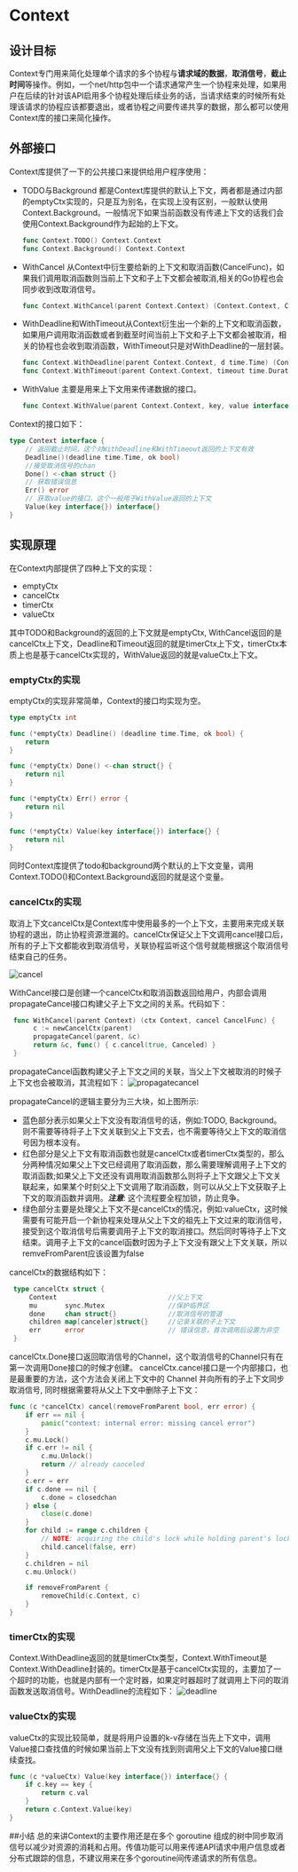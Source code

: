 # Context 
## 设计目标
Context专门用来简化处理单个请求的多个协程与**请求域的数据**，**取消信号**，**截止时间**等操作。例如，一个net/http包中一个请求通常产生一个协程来处理，如果用户在后续的针对该API启用多个协程处理后续业务的话，当请求结束的时候所有处理该请求的协程应该都要退出，或者协程之间要传递共享的数据，那么都可以使用Context库的接口来简化操作。
## 外部接口
Context库提供了一下的公共接口来提供给用户程序使用：
* TODO与Background 都是Context库提供的默认上下文，两者都是通过内部的emptyCtx实现的，只是互为别名，在实现上没有区别，一般默认使用Context.Background。一般情况下如果当前函数没有传递上下文的话我们会使用Context.Background作为起始的上下文。
    ``` go
    func Context.TODO() Context.Context
    func Context.Background() Context.Context
    ```
* WithCancel 从Context中衍生要给新的上下文和取消函数(CancelFunc)，如果我们调用取消函数则当前上下文和子上下文都会被取消,相关的Go协程也会同步收到改取消信号。
    ``` go
    func Context.WithCancel(parent Context.Context) (Context.Context, Context.CancelFunc)
    ```
* WithDeadline和WithTimeout从Context衍生出一个新的上下文和取消函数，如果用户调用取消函数或者到截至时间当前上下文和子上下文都会被取消，相关的协程也会收到取消函数，WithTimeout只是对WithDeadline的一层封装。
    ``` go
    func Context.WithDeadline(parent Context.Context, d time.Time) (Context.Context, Context.CancelFunc)
    func Context.WithTimeout(parent Context.Context, timeout time.Duration) (Context.Context, Context.CancelFunc)
    ```
* WithValue 主要是用来上下文用来传递数据的接口。
    ``` go
    func Context.WithValue(parent Context.Context, key, value interface{}) Context.Context
    ```
Context的接口如下：
``` Go
type Context interface {
    // 返回截止时间，这个对WithDeadline和WithTimeout返回的上下文有效
    Deadline()(deadline time.Time, ok bool)
    //接受取消信号的chan
    Done() <-chan struct {}
    // 获取错误信息
    Err() error
    // 获取value的接口，这个一般用于WithValue返回的上下文
    Value(key interface{}) interface{}
}
```
## 实现原理
在Context内部提供了四种上下文的实现：
* emptyCtx
* cancelCtx
* timerCtx
* valueCtx

其中TODO和Background的返回的上下文就是emptyCtx, WithCancel返回的是cancelCtx上下文，Deadline和Timeout返回的就是timerCtx上下文，timerCtx本质上也是基于cancelCtx实现的，WithValue返回的就是valueCtx上下文。

### emptyCtx的实现
emptyCtx的实现非常简单，Context的接口均实现为空。
``` Go
type emptyCtx int 

func (*emptyCtx) Deadline() (deadline time.Time, ok bool) {
    return
}

func (*emptyCtx) Done() <-chan struct{} {
    return nil 
}

func (*emptyCtx) Err() error {
    return nil 
}

func (*emptyCtx) Value(key interface{}) interface{} {
    return nil 
}
```
同时Context库提供了todo和background两个默认的上下文变量，调用Context.TODO()和Context.Background返回的就是这个变量。

### cancelCtx的实现

取消上下文cancelCtx是Context库中使用最多的一个上下文，主要用来完成关联协程的退出，防止协程资源泄漏的。cancelCtx保证父上下文调用cancel接口后，所有的子上下文都能收到取消信号，关联协程监听这个信号就能根据这个取消信号结束自己的任务。

![cancel](./assets/cancel.drawio.svg)

WithCancel接口是创建一个cancelCtx和取消函数返回给用户，内部会调用propagateCancel接口构建父子上下文之间的关系。代码如下：

```go
 func WithCancel(parent Context) (ctx Context, cancel CancelFunc) {
      c := newCancelCtx(parent)
      propagateCancel(parent, &c)
      return &c, func() { c.cancel(true, Canceled) }
 }
```
propagateCancel函数构建父子上下文之间的关联，当父上下文被取消的时候子上下文也会被取消，其流程如下：
![propagatecancel](./assets/propagatecancel.drawio.svg)

propagateCancel的逻辑主要分为三大块，如上图所示:
* 蓝色部分表示如果父上下文没有取消信号的话，例如:TODO, Background。
则不需要等待将子上下文关联到父上下文去，也不需要等待父上下文的取消信号因为根本没有。
* 红色部分是父上下文有取消函数也就是cancelCtx或者timerCtx类型的，那么分两种情况如果父上下文已经调用了取消函数，那么需要理解调用子上下文的取消函数;如果父上下文还没有调用取消函数那么则将子上下文跟父上下文关联起来，如果某个时刻父上下文调用了取消函数，则可以从父上下文获取子上下文的取消函数并调用。***注意***: 这个流程要全程加锁，防止竞争。
* 绿色部分主要是处理父上下文不是cancelCtx的情况，例如:valueCtx，这时候需要有可能开启一个新协程来处理从父上下文的祖先上下文过来的取消信号，接受到这个取消信号后需要调用子上下文的取消接口。然后同时等待子上下文结束。调用子上下文的cancel函数时因为子上下文没有跟父上下文关联，所以remveFromParent应该设置为false

cancelCtx的数据结构如下：
``` Go
 type cancelCtx struct {
     Context                            //父上下文
     mu       sync.Mutex                //保护临界区
     done     chan struct{}             //取消信号的管道
     children map[canceler]struct{}     //记录关联的子上下文
     err      error                     // 错误信息，首次调用后设置为非空
 }
```
cancelCtx.Done接口返回取消信号的Channel，这个取消信号的Channel只有在第一次调用Done接口的时候才创建。
cancelCtx.cancel接口是一个内部接口，也是最重要的方法，这个方法会关闭上下文中的 Channel 并向所有的子上下文同步取消信号, 同时根据需要将从父上下文中删除子上下文：
``` Go
func (c *cancelCtx) cancel(removeFromParent bool, err error) {
    if err == nil {
		panic("context: internal error: missing cancel error")
	}
	c.mu.Lock()
	if c.err != nil {
		c.mu.Unlock()
		return // already canceled
	}
	c.err = err
	if c.done == nil {
		c.done = closedchan
	} else {
		close(c.done)
	}
	for child := range c.children {
		// NOTE: acquiring the child's lock while holding parent's lock.
		child.cancel(false, err)
	}
	c.children = nil
	c.mu.Unlock()

	if removeFromParent {
		removeChild(c.Context, c)
	}
}
```

### timerCtx的实现
Context.WithDeadline返回的就是timerCtx类型，Context.WithTimeout是Context.WithDeadline封装的。timerCtx是基于cancelCtx实现的，主要加了一个超时的功能，也就是内部有一个定时器，如果定时器超时了就调用上下问的取消函数发送取消信号。WithDeadline的流程如下：
![deadline](./assets/deadline.drawio.svg)

### valueCtx的实现

valueCtx的实现比较简单，就是将用户设置的k-v存储在当先上下文中，调用Value接口查找值的时候如果当前上下文没有找到则调用父上下文的Value接口继续查找。
``` Go
func (c *valueCtx) Value(key interface{}) interface{} {
	if c.key == key {
		return c.val
	}
	return c.Context.Value(key)
}
```

##小结
总的来讲Context的主要作用还是在多个 goroutine 组成的树中同步取消信号以减少对资源的消耗和占用。传值功能可以用来传递API请求中用户信息或者分布式跟踪的信息，不建议用来在多个goroutine间传递请求的所有信息。